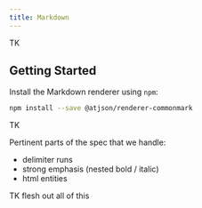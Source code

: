 ```yaml
---
title: Markdown
---
```


TK

## Getting Started

Install the Markdown renderer using `npm`:

```bash
npm install --save @atjson/renderer-commonmark
```

TK

Pertinent parts of the spec that we handle:
- delimiter runs
- strong emphasis (nested bold / italic)
- html entities

TK flesh out all of this
